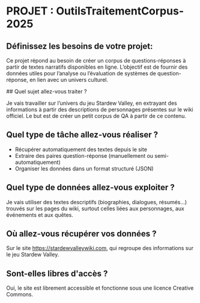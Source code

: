 # PROJET :  OutilsTraitementCorpus-2025

## Définissez les besoins de votre projet:

Ce projet répond au besoin de créer un corpus de questions-réponses à partir de textes narratifs disponibles en ligne. L’objectif est de fournir des données utiles pour l’analyse ou l’évaluation de systèmes de question-réponse, en lien avec un univers culturel.

## Quel sujet allez-vous traiter ?

Je vais travailler sur l’univers du jeu Stardew Valley, en extrayant des informations à partir des descriptions de personnages présentes sur le wiki officiel. Le but est de créer un petit corpus de QA à partir de ce contenu.

## Quel type de tâche allez-vous réaliser ?

- Récupérer automatiquement des textes depuis le site
- Extraire des paires question-réponse (manuellement ou semi-automatiquement)
- Organiser les données dans un format structuré (JSON)

## Quel type de données allez-vous exploiter ?

Je vais utiliser des textes descriptifs (biographies, dialogues, résumés…) trouvés sur les pages du wiki, surtout celles liées aux personnages, aux événements et aux quêtes.

## Où allez-vous récupérer vos données ?

Sur le site https://stardewvalleywiki.com, qui regroupe des informations sur le jeu Stardew Valley.

## Sont-elles libres d'accès ?

Oui, le site est librement accessible et fonctionne sous une licence Creative Commons.
